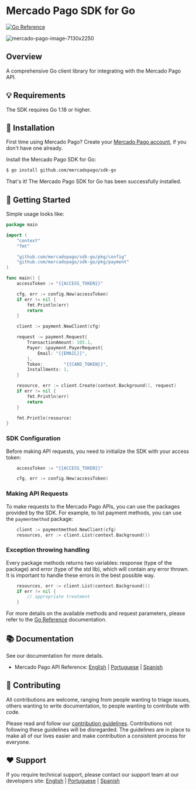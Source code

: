 # Mercado Pago SDK for Go

[![Go Reference](https://pkg.go.dev/badge/github.com/mercadopago/sdk-go.svg)](https://pkg.go.dev/github.com/mercadopago/sdk-go)

![mercado-pago-image-7130x2250](https://github.com/mercadopago/sdk-go/assets/84413927/c18102b2-b4ed-46c9-9a83-b5e6a30d659b)

## Overview

A comprehensive Go client library for integrating with the Mercado Pago API.

## 💡 Requirements

The SDK requires Go 1.18 or higher.

## 📲 Installation

First time using Mercado Pago? Create your [Mercado Pago account](https://www.mercadopago.com), if you don't have one already.

Install the Mercado Pago SDK for Go:
```sh
$ go install github.com/mercadopago/sdk-go
```

That's it! The Mercado Pago SDK for Go has been successfully installed.

## 🌟 Getting Started

Simple usage looks like:

```go
package main

import (
	"context"
	"fmt"

	"github.com/mercadopago/sdk-go/pkg/config"
	"github.com/mercadopago/sdk-go/pkg/payment"
)

func main() {
	accessToken := "{{ACCESS_TOKEN}}"

	cfg, err := config.New(accessToken)
	if err != nil {
		fmt.Println(err)
		return
	}

	client := payment.NewClient(cfg)

	request := payment.Request{
		TransactionAmount: 105.1,
		Payer: &payment.PayerRequest{
			Email: "{{EMAIL}}",
		},
		Token:        "{{CARD_TOKEN}}",
		Installments: 1,
	}

	resource, err := client.Create(context.Background(), request)
	if err != nil {
		fmt.Println(err)
		return
	}

	fmt.Println(resource)
}
```

### SDK Configuration

Before making API requests, you need to initialize the SDK with your access token:

```go
	accessToken := "{{ACCESS_TOKEN}}"

	cfg, err := config.New(accessToken)
```

### Making API Requests

To make requests to the Mercado Pago APIs, you can use the packages provided by the SDK. For example, to list payment methods, you can use the `paymentmethod` package:

```go
	client := paymentmethod.NewClient(cfg)
	resources, err := client.List(context.Background())
```

### Exception throwing handling

Every package methods returns two variables: response (type of the package) and error (type of the std lib), which will contain any error thrown. It is important to handle these errors in the best possible way.
```go
	resources, err := client.List(context.Background())
	if err != nil {
		// appropriate treatment
	}
```

For more details on the available methods and request parameters, please refer to the [Go Reference](https://pkg.go.dev/github.com/mercadopago/sdk-go) documentation.

## 📚 Documentation

See our documentation for more details.

- Mercado Pago API Reference: [English](https://www.mercadopago.com/developers/en/guides) | [Portuguese](https://www.mercadopago.com/developers/pt/guides) | [Spanish](https://www.mercadopago.com/developers/es/guides)

## 🤝 Contributing

All contributions are welcome, ranging from people wanting to triage issues, others wanting to write documentation, to people wanting to contribute with code.

Please read and follow our [contribution guidelines](CONTRIBUTING.md). Contributions not following these guidelines will be disregarded. The guidelines are in place to make all of our lives easier and make contribution a consistent process for everyone.

## ❤️ Support

If you require technical support, please contact our support team at our developers site: [English](https://www.mercadopago.com/developers/en/support/center/contact) | [Portuguese](https://www.mercadopago.com/developers/pt/support/center/contact) | [Spanish](https://www.mercadopago.com/developers/es/support/center/contact)
